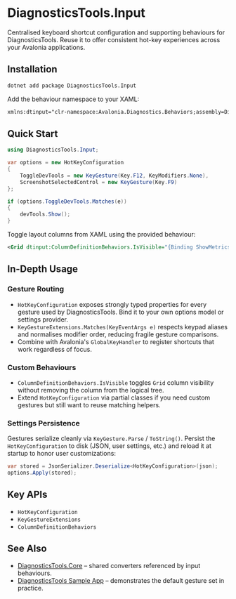# DiagnosticsTools.Input

Centralised keyboard shortcut configuration and supporting behaviours for DiagnosticsTools. Reuse it to offer consistent hot-key experiences across your Avalonia applications.

## Installation

```bash
dotnet add package DiagnosticsTools.Input
```

Add the behaviour namespace to your XAML:

```xml
xmlns:dtinput="clr-namespace:Avalonia.Diagnostics.Behaviors;assembly=DiagnosticsTools.Input"
```

## Quick Start

```csharp
using DiagnosticsTools.Input;

var options = new HotKeyConfiguration
{
    ToggleDevTools = new KeyGesture(Key.F12, KeyModifiers.None),
    ScreenshotSelectedControl = new KeyGesture(Key.F9)
};

if (options.ToggleDevTools.Matches(e))
{
    devTools.Show();
}
```

Toggle layout columns from XAML using the provided behaviour:

```xml
<Grid dtinput:ColumnDefinitionBehaviors.IsVisible="{Binding ShowMetrics}" />
```

## In-Depth Usage

### Gesture Routing

- `HotKeyConfiguration` exposes strongly typed properties for every gesture used by DiagnosticsTools. Bind it to your own options model or settings provider.
- `KeyGestureExtensions.Matches(KeyEventArgs e)` respects keypad aliases and normalises modifier order, reducing fragile gesture comparisons.
- Combine with Avalonia's `GlobalKeyHandler` to register shortcuts that work regardless of focus.

### Custom Behaviours

- `ColumnDefinitionBehaviors.IsVisible` toggles `Grid` column visibility without removing the column from the logical tree.
- Extend `HotKeyConfiguration` via partial classes if you need custom gestures but still want to reuse matching helpers.

### Settings Persistence

Gestures serialize cleanly via `KeyGesture.Parse` / `ToString()`. Persist the `HotKeyConfiguration` to disk (JSON, user settings, etc.) and reload it at startup to honor user customizations:

```csharp
var stored = JsonSerializer.Deserialize<HotKeyConfiguration>(json);
options.Apply(stored);
```

## Key APIs

- `HotKeyConfiguration`
- `KeyGestureExtensions`
- `ColumnDefinitionBehaviors`

## See Also

- [DiagnosticsTools.Core](./DiagnosticsTools.Core.md) – shared converters referenced by input behaviours.
- [DiagnosticsTools Sample App](../../samples/DiagnosticsToolsSample) – demonstrates the default gesture set in practice.
